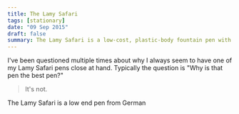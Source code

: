 ```yaml
---
title: The Lamy Safari
tags: [stationary]
date: "09 Sep 2015"
draft: false
summary: The Lamy Safari is a low-cost, plastic-body fountain pen with a steel nib. It is comfortable to hold and write with, and comes in a variety of colors.
---
```


I've been questioned multiple times about why I always seem to have one of my Lamy Safari pens close at hand. 
 Typically the question is "Why is that pen the best pen?"

>  It's not.

The Lamy Safari is a low end pen from German